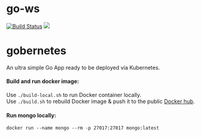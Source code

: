 # go-ws

[![Build Status](https://travis-ci.org/Aracki/go-ws.svg?branch=master)](https://travis-ci.org/Aracki/go-ws)
[![](https://images.microbadger.com/badges/image/aracki/go-web-server.svg)](https://microbadger.com/images/aracki/go-web-server "Get your own image badge on microbadger.com")

# gobernetes
An ultra simple Go App ready to be deployed via Kubernetes.

#### Build and run docker image:
Use `./build-local.sh` to run Docker container locally.<br>
Use `./build.sh` to rebuild Docker image & push it to the public [Docker hub](https://hub.docker.com/r/aracki/).

#### Run mongo locally:

`docker run --name mongo --rm -p 27017:27017 mongo:latest`
